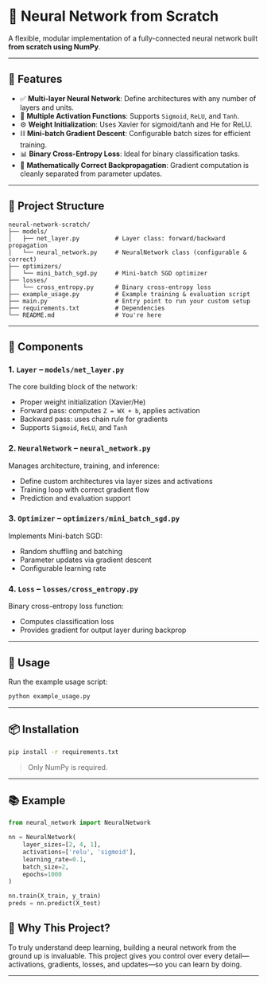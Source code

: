 # 🧠 Neural Network from Scratch

A flexible, modular implementation of a fully-connected neural network built **from scratch using NumPy**.

---

## 🚀 Features

- ✅ **Multi-layer Neural Network**: Define architectures with any number of layers and units.
- 🧩 **Multiple Activation Functions**: Supports `Sigmoid`, `ReLU`, and `Tanh`.
- ⚙️ **Weight Initialization**: Uses Xavier for sigmoid/tanh and He for ReLU.
- ⛓ **Mini-batch Gradient Descent**: Configurable batch sizes for efficient training.
- 📊 **Binary Cross-Entropy Loss**: Ideal for binary classification tasks.
- 🧠 **Mathematically Correct Backpropagation**: Gradient computation is cleanly separated from parameter updates.

---

## 📂 Project Structure

```plaintext
neural-network-scratch/
├── models/
│   ├── net_layer.py          # Layer class: forward/backward propagation
│   └── neural_network.py     # NeuralNetwork class (configurable & correct)
├── optimizers/
│   └── mini_batch_sgd.py     # Mini-batch SGD optimizer
├── losses/
│   └── cross_entropy.py      # Binary cross-entropy loss
├── example_usage.py          # Example training & evaluation script
├── main.py                   # Entry point to run your custom setup
├── requirements.txt          # Dependencies
└── README.md                 # You're here
```

---

## 🔧 Components

### 1. `Layer` – `models/net_layer.py`
The core building block of the network:
- Proper weight initialization (Xavier/He)
- Forward pass: computes `Z = WX + b`, applies activation
- Backward pass: uses chain rule for gradients
- Supports `Sigmoid`, `ReLU`, and `Tanh`

### 2. `NeuralNetwork` – `neural_network.py`
Manages architecture, training, and inference:
- Define custom architectures via layer sizes and activations
- Training loop with correct gradient flow
- Prediction and evaluation support

### 3. `Optimizer` – `optimizers/mini_batch_sgd.py`
Implements Mini-batch SGD:
- Random shuffling and batching
- Parameter updates via gradient descent
- Configurable learning rate

### 4. `Loss` – `losses/cross_entropy.py`
Binary cross-entropy loss function:
- Computes classification loss
- Provides gradient for output layer during backprop

---

## 🧪 Usage

Run the example usage script:

```bash
python example_usage.py
````


---

## 📦 Installation

```bash
pip install -r requirements.txt
```

> Only NumPy is required.

---

## 📚 Example

```python
from neural_network import NeuralNetwork

nn = NeuralNetwork(
    layer_sizes=[2, 4, 1],
    activations=['relu', 'sigmoid'],
    learning_rate=0.1,
    batch_size=2,
    epochs=1000
)

nn.train(X_train, y_train)
preds = nn.predict(X_test)
```


## 🧠 Why This Project?

To truly understand deep learning, building a neural network from the ground up is invaluable. This project gives you control over every detail—activations, gradients, losses, and updates—so you can learn by doing.

---


